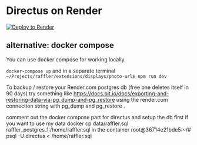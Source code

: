 # Directus on Render

[![Deploy to Render](https://render.com/images/deploy-to-render-button.svg)](https://render.com/deploy?repo=https://github.com/barakplasma/raffler)

## alternative: docker compose
You can use docker compose for working locally.

`docker-compose up`
and in a separate terminal
`~/Projects/raffler/extensions/displays/photo-url$ npm run dev`

To backup / restore your Render.com postgres db (free one deletes itself in 90 days) try something like https://docs.bit.io/docs/exporting-and-restoring-data-via-pg_dump-and-pg_restore using the render.com connection string with pg_dump and pg_restore .

comment out the docker compose part for directus and setup the db first if you want to use my data
docker cp data/raffler.sql raffler_postgres_1:/home/raffler.sql
in the container
root@36714e21bde5:~/# psql -U directus < /home/raffler.sql
